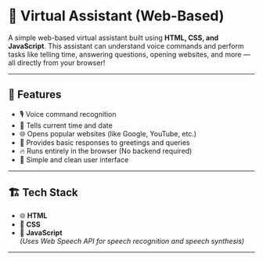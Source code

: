 # 🤖 Virtual Assistant (Web-Based)

A simple web-based virtual assistant built using **HTML, CSS, and JavaScript**. This assistant can understand voice commands and perform tasks like telling time, answering questions, opening websites, and more — all directly from your browser!

---

## 🚀 Features

- 🎙️ Voice command recognition
- 📅 Tells current time and date
- 🌐 Opens popular websites (like Google, YouTube, etc.)
- 🧠 Provides basic responses to greetings and queries
- 🔥 Runs entirely in the browser (No backend required)
- 🎨 Simple and clean user interface

---

## 🏗️ Tech Stack

- 🌐 **HTML**
- 🎨 **CSS**
- 🧠 **JavaScript**  
  *(Uses Web Speech API for speech recognition and speech synthesis)*

---


